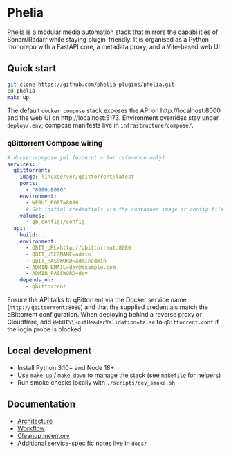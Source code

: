 # Phelia

Phelia is a modular media automation stack that mirrors the capabilities of Sonarr/Radarr while staying plugin-friendly.
It is organised as a Python monorepo with a FastAPI core, a metadata proxy, and a Vite-based web UI.

## Quick start

```bash
git clone https://github.com/phelia-plugins/phelia.git
cd phelia
make up
```

The default `docker compose` stack exposes the API on http://localhost:8000 and the web UI on http://localhost:5173.
Environment overrides stay under `deploy/.env`; compose manifests live in `infrastructure/compose/`.

### qBittorrent Compose wiring

```yaml
# docker-compose.yml (excerpt – for reference only)
services:
  qbittorrent:
    image: linuxserver/qbittorrent:latest
    ports:
      - "8080:8080"
    environment:
      - WEBUI_PORT=8080
      # Set initial credentials via the container image or config file
    volumes:
      - qb_config:/config
  api:
    build: .
    environment:
      - QBIT_URL=http://qbittorrent:8080
      - QBIT_USERNAME=admin
      - QBIT_PASSWORD=adminadmin
      - ADMIN_EMAIL=dev@example.com
      - ADMIN_PASSWORD=dev
    depends_on:
      - qbittorrent
```

Ensure the API talks to qBittorrent via the Docker service name (`http://qbittorrent:8080`) and that the supplied credentials match the qBittorrent configuration. When deploying behind a reverse proxy or Cloudflare, add `WebUI\\HostHeaderValidation=false` to `qBittorrent.conf` if the login probe is blocked.

## Local development

- Install Python 3.10+ and Node 18+
- Use `make up` / `make down` to manage the stack (see `makefile` for helpers)
- Run smoke checks locally with `./scripts/dev_smoke.sh`

## Documentation

- [Architecture](docs/architecture.md)
- [Workflow](docs/workflow.md)
- [Cleanup inventory](docs/cleanup-inventory.md)
- Additional service-specific notes live in `docs/`
